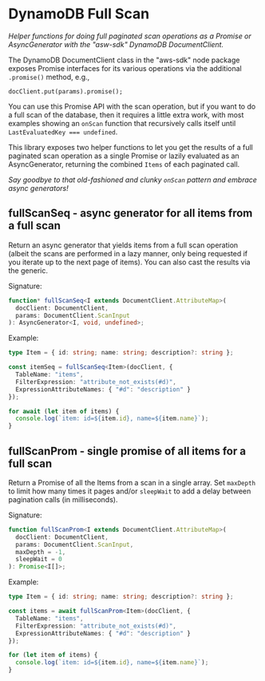 # DynamoDB Full Scan

_Helper functions for doing full paginated scan operations as a Promise or AsyncGenerator with the "asw-sdk" DynamoDB DocumentClient._

The DynamoDB DocumentClient class in the "aws-sdk" node package exposes Promise interfaces for its various operations via the additional `.promise()` method, e.g.,

```
docClient.put(params).promise();
```

You can use this Promise API with the scan operation, but if you want to do a full scan of the database, then it requires a little extra work, with most examples showing an `onScan` function that recursively calls itself until `LastEvaluatedKey === undefined`.

This library exposes two helper functions to let you get the results of a full paginated scan operation as a single Promise or lazily evaluated as an AsyncGenerator, returning the combined `Items` of each paginated call.

_Say goodbye to that old-fashioned and clunky `onScan` pattern and embrace async generators!_

## fullScanSeq - async generator for all items from a full scan

Return an async generator that yields items from a full scan operation (albeit the scans are performed in a lazy manner, only being requested if you iterate up to the next page of items). You can also cast the results via the generic.

Signature:

```typescript
function* fullScanSeq<I extends DocumentClient.AttributeMap>(
  docClient: DocumentClient,
  params: DocumentClient.ScanInput
): AsyncGenerator<I, void, undefined>;
```

Example:

```typescript
type Item = { id: string; name: string; description?: string };

const itemSeq = fullScanSeq<Item>(docClient, {
  TableName: "items",
  FilterExpression: "attribute_not_exists(#d)",
  ExpressionAttributeNames: { "#d": "description" }
});

for await (let item of items) {
  console.log(`item: id=${item.id}, name=${item.name}`);
}
```

## fullScanProm - single promise of all items for a full scan

Return a Promise of all the Items from a scan in a single array. Set `maxDepth` to limit how many times it pages and/or `sleepWait` to add a delay between pagination calls (in milliseconds).

Signature:

```typescript
function fullScanProm<I extends DocumentClient.AttributeMap>(
  docClient: DocumentClient,
  params: DocumentClient.ScanInput,
  maxDepth = -1,
  sleepWait = 0
): Promise<I[]>;
```

Example:

```typescript
type Item = { id: string; name: string; description?: string };

const items = await fullScanProm<Item>(docClient, {
  TableName: "items",
  FilterExpression: "attribute_not_exists(#d)",
  ExpressionAttributeNames: { "#d": "description" }
});

for (let item of items) {
  console.log(`item: id=${item.id}, name=${item.name}`);
}
```
